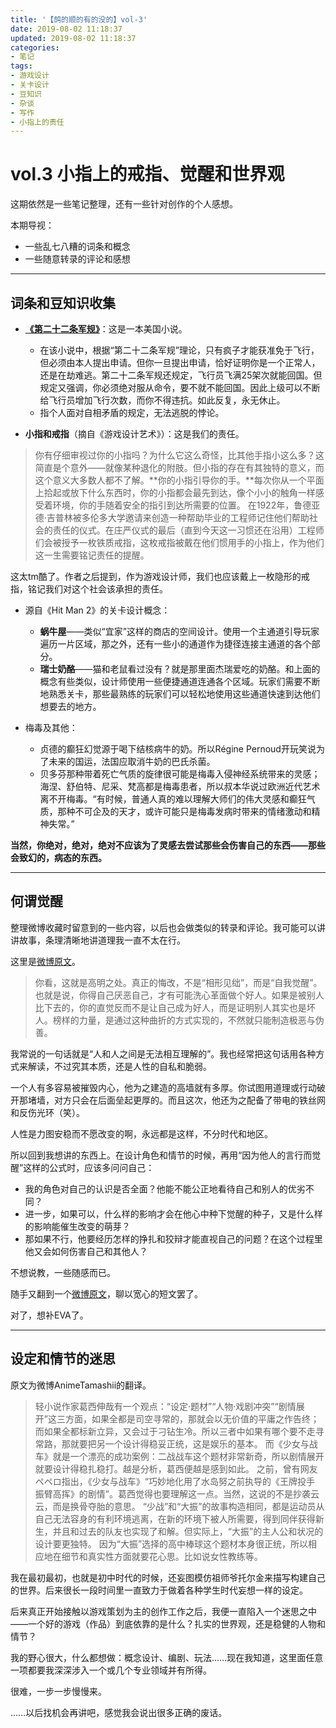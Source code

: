 ```yaml
---
title: '【鸽的顺的有的没的】vol-3'
date: 2019-08-02 11:18:37
updated: 2019-08-02 11:18:37
categories:
- 笔记
tags:
- 游戏设计
- 关卡设计
- 豆知识
- 杂谈
- 写作
- 小指上的责任
---
```

# vol.3 小指上的戒指、觉醒和世界观

这期依然是一些笔记整理，还有一些针对创作的个人感想。

本期导视：
- 一些乱七八糟的词条和概念
- 一些随意转录的评论和感想

<!--more-->
----
## 词条和豆知识收集

- **[《第二十二条军规》](https://baike.baidu.com/item/%E7%AC%AC%E4%BA%8C%E5%8D%81%E4%BA%8C%E6%9D%A1%E5%86%9B%E8%A7%84/32770?fr=aladdin)**：这是一本美国小说。
  - 在该小说中，根据“第二十二条军规”理论，只有疯子才能获准免于飞行，但必须由本人提出申请。但你一旦提出申请，恰好证明你是一个正常人，还是在劫难逃。第二十二条军规还规定，飞行员飞满25架次就能回国。但规定又强调，你必须绝对服从命令，要不就不能回国。因此上级可以不断给飞行员增加飞行次数，而你不得违抗。如此反复，永无休止。
  - 指个人面对自相矛盾的规定，无法逃脱的悖论。


- **小指和戒指**（摘自《游戏设计艺术》）：这是我们的责任。
> 你有仔细审视过你的小指吗？为什么它这么奇怪，比其他手指小这么多？这简直是个意外——就像某种退化的附肢。但小指的存在有其独特的意义，而这个意义大多数人都不了解。**你的小指引导你的手。**每次你从一个平面上拾起或放下什么东西时，你的小指都会最先到达，像个小小的触角一样感受着环境，你的手随着安全的指引到达所需要的位置。
> 在1922年，鲁德亚德·吉普林被多伦多大学邀请来创造一种帮助毕业的工程师记住他们帮助社会的责任的仪式。在庄严仪式的最后（直到今天这一习惯还在沿用）工程师们会被授予一枚铁质戒指，这枚戒指被戴在他们惯用手的小指上，作为他们这一生需要铭记责任的提醒。

这太tm酷了。作者之后提到，作为游戏设计师，我们也应该戴上一枚隐形的戒指，铭记我们对这个社会该承担的责任。

- 源自《Hit Man 2》的关卡设计概念：
  - **蜗牛屋**——类似“宜家”这样的商店的空间设计。使用一个主通道引导玩家遍历一片区域，那之外，还有一些小的通道作为捷径连接主通道的各个部分。
  - **瑞士奶酪**——猫和老鼠看过没有？就是那里面杰瑞爱吃的奶酪。和上面的概念有些类似，设计师使用一些便捷通道连通各个区域。玩家们需要不断地熟悉关卡，那些最熟练的玩家们可以轻松地使用这些通道快速到达他们想要去的地方。


- 梅毒及其他：
  - 贞德的癫狂幻觉源于喝下结核病牛的奶。所以Régine Pernoud开玩笑说为了未来的国运，法国应取消牛奶的巴氏杀菌。
  - 贝多芬那种带着死亡气质的旋律很可能是梅毒入侵神经系统带来的灵感；海涅、舒伯特、尼采、梵高都是梅毒患者，所以叔本华说过欧洲近代艺术离不开梅毒。“有时候，普通人真的难以理解大师们的伟大灵感和癫狂气质，那种不可企及的天才，或许可能只是梅毒发病时带来的情绪激动和精神失常。”

**当然，你绝对，绝对，绝对不应该为了灵感去尝试那些会伤害自己的东西——那些会致幻的，病态的东西。**

----
## 何谓觉醒

整理微博收藏时留意到的一些内容，以后也会做类似的转录和评论。我可能可以讲讲故事，条理清晰地讲道理我一直不太在行。

这里是[微博原文](https://www.weibo.com/2501511785/HE1HdAgug)。
> 你看，这就是高明之处。真正的悔改，不是“相形见绌”，而是“自我觉醒”。也就是说，你得自己厌恶自己，才有可能洗心革面做个好人。如果是被别人比下去的，你的直觉反而不是让自己成为好人，而是证明别人其实也是坏人。榜样的力量，是通过这种曲折的方式实现的，不然就只能制造极恶与伪善。

我常说的一句话就是“人和人之间是无法相互理解的”。我也经常把这句话用各种方式来解读，不过究其本质，还是人性的自私和脆弱。

一个人有多容易被摧毁内心，他为之建造的高墙就有多厚。你试图用道理或行动破开那堵墙，对方只会在后面垒起更厚的。而且这次，他还为之配备了带电的铁丝网和反伤光环（笑）。

人性是力图安稳而不愿改变的啊，永远都是这样，不分时代和地区。

所以回到我想讲的东西上。在设计角色和情节的时候，再用“因为他人的言行而觉醒”这样的公式时，应该多问问自己：

- 我的角色对自己的认识是否全面？他能不能公正地看待自己和别人的优劣不同？
- 进一步，如果可以，什么样的影响才会在他心中种下觉醒的种子，又是什么样的影响能催生改变的萌芽？
- 那如果不行，他要经历怎样的挣扎和狡辩才能直视自己的问题？在这个过程里他又会如何伤害自己和其他人？

不想说教，一些随感而已。

随手又翻到一个[微博原文](https://weibo.com/5143952113/HBSNbsXeE)，聊以宽心的短文罢了。

对了，想补EVA了。

----
## 设定和情节的迷思

原文为微博AnimeTamashii的翻译。

> 轻小说作家葛西伸哉有一个观点：“设定·题材”“人物·戏剧冲突”“剧情展开”这三方面，如果全都是司空寻常的，那就会以无价值的平庸之作告终；而如果全都标新立异，又会过于刁钻生冷。所以三者中如果有哪个要不走寻常路，那就要把另一个设计得稳妥正统，这是娱乐的基本。
> 而《少女与战车》就是一个漂亮的成功案例：二战战车这个题材非常新奇，所以剧情展开就要设计得稳扎稳打。越是分析，葛西便越是感到如此。
之前，曾有网友ペペロ指出，《少女与战车》“巧妙地化用了水岛努之前执导的《王牌投手 振臂高挥》的剧情”。葛西觉得也要理解这一点。当然，这说的不是抄袭云云，而是换骨夺胎的意思。
> “少战”和“大振”的故事构造相同，都是运动员从自己无法容身的有利环境逃离，在新的环境下被人所需要，得到同伴获得新生，并且和过去的队友也实现了和解。但实际上，“大振”的主人公和状况的设计要更独特。
> 因为“大振”选择的高中棒球这个题材本身很正统，所以相应地在细节和真实性方面就要花心思。比如说女性教练等。

我在最初最初，也就是初中时代的时候，还妄图模仿祖师爷托尔金来描写构建自己的世界。后来很长一段时间里一直致力于做着各种学生时代妄想一样的设定。

后来真正开始接触以游戏策划为主的创作工作之后，我便一直陷入一个迷思之中——一个好的游戏（作品）到底依靠的是什么？扎实的世界观，还是稳健的人物和情节？

我的野心很大，什么都想做：概念设计、编剧、玩法……现在我知道，这里面任意一项都要我深深涉入一个或几个专业领域并有所得。

很难，一步一步慢慢来。

……以后找机会再讲吧，感觉我会说出很多正确的废话。